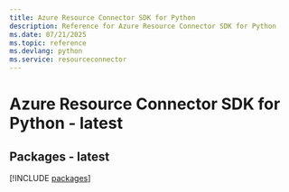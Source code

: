 ```yaml
---
title: Azure Resource Connector SDK for Python
description: Reference for Azure Resource Connector SDK for Python
ms.date: 07/21/2025
ms.topic: reference
ms.devlang: python
ms.service: resourceconnector
---
```

# Azure Resource Connector SDK for Python - latest
## Packages - latest
[!INCLUDE [packages](resource-connector-index.md)]